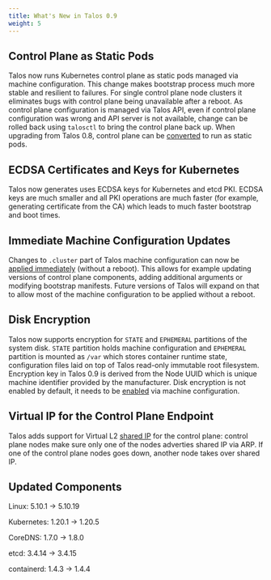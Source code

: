 ```yaml
---
title: What's New in Talos 0.9
weight: 5
---
```


## Control Plane as Static Pods

Talos now runs Kubernetes control plane as static pods managed via machine configuration.
This change makes bootstrap process much more stable and resilient to failures.
For single control plane node clusters it eliminates bugs with control plane being unavailable after a reboot.
As control plane configuration is managed via Talos API, even if control plane configuration was wrong and
API server is not available, change can be rolled back using `talosctl` to bring the control plane back up.
When upgrading from Talos 0.8, control plane can be [converted](../../guides/converting-control-plane/) to run as static pods.

## ECDSA Certificates and Keys for Kubernetes

Talos now generates uses ECDSA keys for Kubernetes and etcd PKI.
ECDSA keys are much smaller and all PKI operations are much faster (for example, generating certificate from the CA) which
leads to much faster bootstrap and boot times.

## Immediate Machine Configuration Updates

Changes to `.cluster` part of Talos machine configuration can now be [applied immediately](../../guides/editing-machine-configuration) (without a reboot).
This allows for example updating versions of control plane components, adding additional arguments or modifying bootstrap manifests.
Future versions of Talos will expand on that to allow most of the machine configuration to be applied without a reboot.

## Disk Encryption

Talos now supports encryption for `STATE` and `EPHEMERAL` partitions of the system disk.
`STATE` partition holds machine configuration and `EPHEMERAL` partition is mounted as `/var` which stores container runtime
state, configuration files laid on top of Talos read-only immutable root filesystem.
Encryption key in Talos 0.9 is derived from the Node UUID which is unique machine identifier provided by the manufacturer.
Disk encryption is not enabled by default, it needs to be [enabled](../../guides/disk-encryption/) via machine configuration.

## Virtual IP for the Control Plane Endpoint

Talos adds support for Virtual L2 [shared IP](../../guides/vip/) for the control plane: control plane nodes make sure only one of the nodes
adverties shared IP via ARP.
If one of the control plane nodes goes down, another node takes over shared IP.

## Updated Components

Linux: 5.10.1 -> 5.10.19

Kubernetes: 1.20.1 -> 1.20.5

CoreDNS: 1.7.0 -> 1.8.0

etcd: 3.4.14 -> 3.4.15

containerd: 1.4.3 -> 1.4.4

